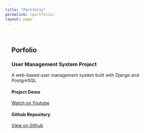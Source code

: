 ```yaml
---
title: "Portfolio"
permalink: /portfolio/
layout: page
---
```


<div style="max-width: 800px; margin: auto; padding: 20px;">

<h2>Porfolio</h2>

<h3>User Management System Project</h3>

<p>A web-based user management system built with Django and PostgreSQL.</p>

<h4>Project Demo</h4>
<p><a href="https://www.youtube.com/watch?v=Y1gwqXkWhXM&ab_channel=ColtonRichie" target="_blank">Watch on Youtube</a></p>

<h4>Github Repository</h4>
<p><a href="https://github.com/uynvu078/Cambridge_teamProject" target="_blank">View on Github</a></p>

</div>
